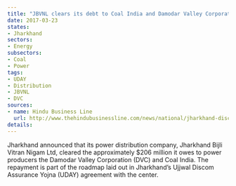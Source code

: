 ```yaml
---
title: "JBVNL clears its debt to Coal India and Damodar Valley Corporation"
date: 2017-03-23
states:
- Jharkhand
sectors:
- Energy
subsectors:
- Coal
- Power
tags:
- UDAY
- Distribution
- JBVNL
- DVC
sources:
- name: Hindu Business Line
  url: http://www.thehindubusinessline.com/news/national/jharkhand-discom-clears-1300cr-dues-to-dvc-coal-india/article9591478.ece
details:
---
```


Jharkhand announced that its power distribution company, Jharkhand Bijli Vitran Nigam Ltd, cleared the approximately $206 million it owes to power producers the Damodar Valley Corporation (DVC) and Coal India. The repayment is part of the roadmap laid out in Jharkhand’s Ujjwal Discom Assurance Yojna (UDAY) agreement with the center.
